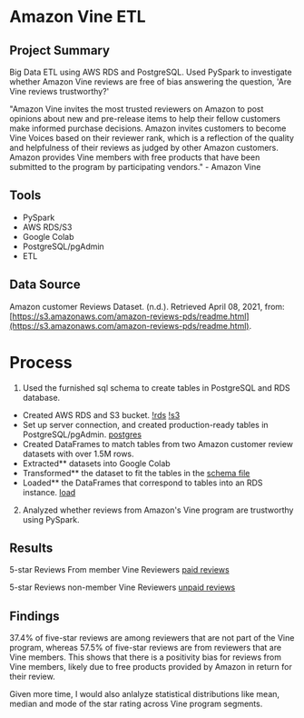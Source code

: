# Amazon Vine ETL

## Project Summary

Big Data ETL using AWS RDS and PostgreSQL. Used PySpark to investigate whether Amazon Vine reviews are free of bias answering the question, 'Are Vine reviews trustworthy?'

"Amazon Vine invites the most trusted reviewers on Amazon to post opinions about new and pre-release items to help their fellow customers make informed purchase decisions. Amazon invites customers to become Vine Voices based on their reviewer rank, which is a reflection of the quality and helpfulness of their reviews as judged by other Amazon customers. Amazon provides Vine members with free products that have been submitted to the program by participating vendors." - Amazon Vine

## Tools
- PySpark
- AWS RDS/S3
- Google Colab
- PostgreSQL/pgAdmin
- ETL

## Data Source

Amazon customer Reviews Dataset. (n.d.). Retrieved April 08, 2021, from: [https://s3.amazonaws.com/amazon-reviews-pds/readme.html](https://s3.amazonaws.com/amazon-reviews-pds/readme.html). 

# Process
1. Used the furnished sql schema to create tables in PostgreSQL and RDS database. 
- Created AWS RDS and S3 bucket. 
[!rds](images/aws_rds.png)
[!s3](images/s3_bucket.png)
- Set up server connection, and created production-ready tables in PostgreSQL/pgAdmin. 
[postgres](images/postgresql_pgadmin.png)
- Created DataFrames to match tables from two Amazon customer review datasets with over 1.5M rows.
- Extracted** datasets into Google Colab
- Transformed** the dataset to fit the tables in the [schema file](../Resources/schema.sql)
- Loaded** the DataFrames that correspond to tables into an RDS instance. 
[load](images/push_to_rds.png)

2. Analyzed whether reviews from Amazon's Vine program are trustworthy using PySpark.

## Results
5-star Reviews From member Vine Reviewers
[paid reviews](images/paid_reviews.png)

5-star Reviews non-member Vine Reviewers
[unpaid reviews](images/unpaid_reviews.png)

## Findings
37.4% of five-star reviews are among reviewers that are not part of the Vine program, whereas 57.5% of five-star reviews are from reviewers that are Vine members. This shows that there is a positivity bias for reviews from Vine members, likely due to free products provided by Amazon in return for their review.

Given more time, I would also anlalyze statistical distributions like mean, median and mode of the star rating across Vine program segments. 

